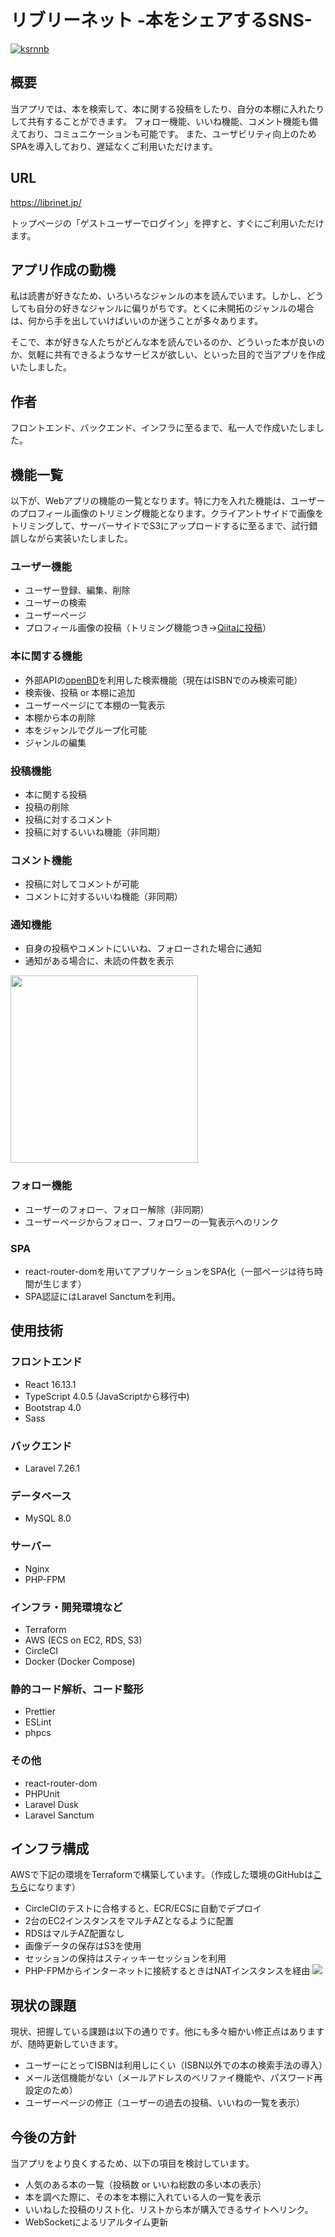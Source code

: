 # リブリーネット -本をシェアするSNS-
[![ksrnnb](https://circleci.com/gh/ksrnnb/librinet.svg?style=svg)](https://app.circleci.com/pipelines/github/ksrnnb)

## 概要
当アプリでは、本を検索して、本に関する投稿をしたり、自分の本棚に入れたりして共有することができます。
フォロー機能、いいね機能、コメント機能も備えており、コミュニケーションも可能です。
また、ユーザビリティ向上のためSPAを導入しており、遅延なくご利用いただけます。

## URL
https://librinet.jp/

トップページの「ゲストユーザーでログイン」を押すと、すぐにご利用いただけます。

## アプリ作成の動機
私は読書が好きなため、いろいろなジャンルの本を読んでいます。しかし、どうしても自分の好きなジャンルに偏りがちです。とくに未開拓のジャンルの場合は、何から手を出していけばいいのか迷うことが多々あります。

そこで、本が好きな人たちがどんな本を読んでいるのか、どういった本が良いのか、気軽に共有できるようなサービスが欲しい、といった目的で当アプリを作成いたしました。

## 作者
フロントエンド、バックエンド、インフラに至るまで、私一人で作成いたしました。

## 機能一覧
以下が、Webアプリの機能の一覧となります。特に力を入れた機能は、ユーザーのプロフィール画像のトリミング機能となります。クライアントサイドで画像をトリミングして、サーバーサイドでS3にアップロードするに至るまで、試行錯誤しながら実装いたしました。

### ユーザー機能
- ユーザー登録、編集、削除
- ユーザーの検索
- ユーザーページ
- プロフィール画像の投稿（トリミング機能つき→[Qiitaに投稿](https://qiita.com/ksrnnb/items/81d34faf4abc47ea4182)）

### 本に関する機能
- 外部APIの[openBD](https://openbd.jp/)を利用した検索機能（現在はISBNでのみ検索可能）
- 検索後、投稿 or 本棚に追加
- ユーザーページにて本棚の一覧表示
- 本棚から本の削除
- 本をジャンルでグループ化可能
- ジャンルの編集

### 投稿機能
- 本に関する投稿
- 投稿の削除
- 投稿に対するコメント
- 投稿に対するいいね機能（非同期）

### コメント機能
- 投稿に対してコメントが可能
- コメントに対するいいね機能（非同期）

### 通知機能
- 自身の投稿やコメントにいいね、フォローされた場合に通知
- 通知がある場合に、未読の件数を表示

<img src="https://i.imgur.com/soFP217.png" width="300">

### フォロー機能
- ユーザーのフォロー、フォロー解除（非同期）
- ユーザーページからフォロー、フォロワーの一覧表示へのリンク

### SPA
- react-router-domを用いてアプリケーションをSPA化（一部ページは待ち時間が生じます）
- SPA認証にはLaravel Sanctumを利用。

## 使用技術
### フロントエンド
- React 16.13.1
- TypeScript 4.0.5 (JavaScriptから移行中)
- Bootstrap 4.0
- Sass

### バックエンド
- Laravel 7.26.1

### データベース
- MySQL 8.0

### サーバー
- Nginx
- PHP-FPM

### インフラ・開発環境など
- Terraform
- AWS (ECS on EC2, RDS, S3)
- CircleCI
- Docker (Docker Compose)

### 静的コード解析、コード整形
- Prettier
- ESLint
- phpcs

### その他
- react-router-dom
- PHPUnit
- Laravel Dusk
- Laravel Sanctum

## インフラ構成
AWSで下記の環境をTerraformで構築しています。（作成した環境のGitHubは[こちら](https://github.com/ksrnnb/terraform-environment)になります）
- CircleCIのテストに合格すると、ECR/ECSに自動でデプロイ
- 2台のEC2インスタンスをマルチAZとなるように配置
- RDSはマルチAZ配置なし
- 画像データの保存はS3を使用
- セッションの保持はスティッキーセッションを利用
- PHP-FPMからインターネットに接続するときはNATインスタンスを経由
![](https://i.imgur.com/o0342AO.jpg)

## 現状の課題
現状、把握している課題は以下の通りです。他にも多々細かい修正点はありますが、随時更新していきます。
- ユーザーにとってISBNは利用しにくい（ISBN以外での本の検索手法の導入）
- メール送信機能がない（メールアドレスのベリファイ機能や、パスワード再設定のため）
- ユーザーページの修正（ユーザーの過去の投稿、いいねの一覧を表示）

## 今後の方針
当アプリをより良くするため、以下の項目を検討しています。
- 人気のある本の一覧（投稿数 or いいね総数の多い本の表示）
- 本を調べた際に、その本を本棚に入れている人の一覧を表示
- いいねした投稿のリスト化、リストから本が購入できるサイトへリンク。
- WebSocketによるリアルタイム更新